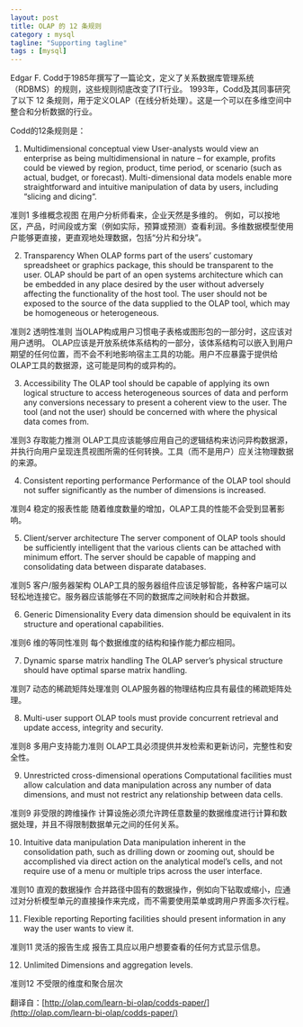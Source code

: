 ```yaml
---
layout: post
title: OLAP 的 12 条规则
category : mysql
tagline: "Supporting tagline"
tags : [mysql]
---
```

Edgar F. Codd于1985年撰写了一篇论文，定义了关系数据库管理系统（RDBMS）的规则，这些规则彻底改变了IT行业。 1993年，Codd及其同事研究了以下 12 条规则，用于定义OLAP（在线分析处理）。这是一个可以在多维空间中整合和分析数据的行业。 

Codd的12条规则是：

1. Multidimensional conceptual view
User-analysts would view an enterprise as being multidimensional in nature – for example, profits could be viewed by region, product, time period, or scenario (such as actual, budget, or forecast). Multi-dimensional data models enable more straightforward and intuitive manipulation of data by users, including “slicing and dicing“.

准则1 多维概念视图
在用户分析师看来，企业天然是多维的。 例如，可以按地区，产品，时间段或方案（例如实际，预算或预测）查看利润。多维数据模型使用户能够更直接，更直观地处理数据，包括“分片和分块”。

2. Transparency
When OLAP forms part of the users’ customary spreadsheet or graphics package, this should be transparent to the user. OLAP should be part of an open systems architecture which can be embedded in any place desired by the user without adversely affecting the functionality of the host tool. The user should not be exposed to the source of the data supplied to the OLAP tool, which may be homogeneous or heterogeneous.

准则2 透明性准则
当OLAP构成用户习惯电子表格或图形包的一部分时，这应该对用户透明。 OLAP应该是开放系统体系结构的一部分，该体系结构可以嵌入到用户期望的任何位置，而不会不利地影响宿主工具的功能。用户不应暴露于提供给OLAP工具的数据源，这可能是同构的或异构的。

3. Accessibility
The OLAP tool should be capable of applying its own logical structure to access heterogeneous sources of data and perform any conversions necessary to present a coherent view to the user. The tool (and not the user) should be concerned with where the physical data comes from.

准则3 存取能力推测
OLAP工具应该能够应用自己的逻辑结构来访问异构数据源，并执行向用户呈现连贯视图所需的任何转换。工具（而不是用户）应关注物理数据的来源。

4. Consistent reporting performance
Performance of the OLAP tool should not suffer significantly as the number of dimensions is increased.

准则4 稳定的报表性能
随着维度数量的增加，OLAP工具的性能不会受到显著影响。

5. Client/server architecture
The server component of OLAP tools should be sufficiently intelligent that the various clients can be attached with minimum effort. The server should be capable of mapping and consolidating data between disparate databases.

准则5 客户/服务器架构
OLAP工具的服务器组件应该足够智能，各种客户端可以轻松地连接它。服务器应该能够在不同的数据库之间映射和合并数据。

6. Generic Dimensionality
Every data dimension should be equivalent in its structure and operational capabilities.

准则6 维的等同性准则
每个数据维度的结构和操作能力都应相同。

7. Dynamic sparse matrix handling
The OLAP server’s physical structure should have optimal sparse matrix handling.

准则7 动态的稀疏矩阵处理准则
OLAP服务器的物理结构应具有最佳的稀疏矩阵处理。


8. Multi-user support
OLAP tools must provide concurrent retrieval and update access, integrity and security.

准则8 多用户支持能力准则
OLAP工具必须提供并发检索和更新访问，完整性和安全性。

9. Unrestricted cross-dimensional operations
Computational facilities must allow calculation and data manipulation across any number of data dimensions, and must not restrict any relationship between data cells.

准则9 非受限的跨维操作
计算设施必须允许跨任意数量的数据维度进行计算和数据处理，并且不得限制数据单元之间的任何关系。

10. Intuitive data manipulation
Data manipulation inherent in the consolidation path, such as drilling down or zooming out, should be accomplished via direct action on the analytical model’s cells, and not require use of a menu or multiple trips across the user interface.

准则10 直观的数据操作
合并路径中固有的数据操作，例如向下钻取或缩小，应通过对分析模型单元的直接操作来完成，而不需要使用菜单或跨用户界面多次行程。

11. Flexible reporting
Reporting facilities should present information in any way the user wants to view it.

准则11 灵活的报告生成
报告工具应以用户想要查看的任何方式显示信息。

12. Unlimited Dimensions and aggregation levels.

准则12 不受限的维度和聚合层次


翻译自：[http://olap.com/learn-bi-olap/codds-paper/](http://olap.com/learn-bi-olap/codds-paper/)
